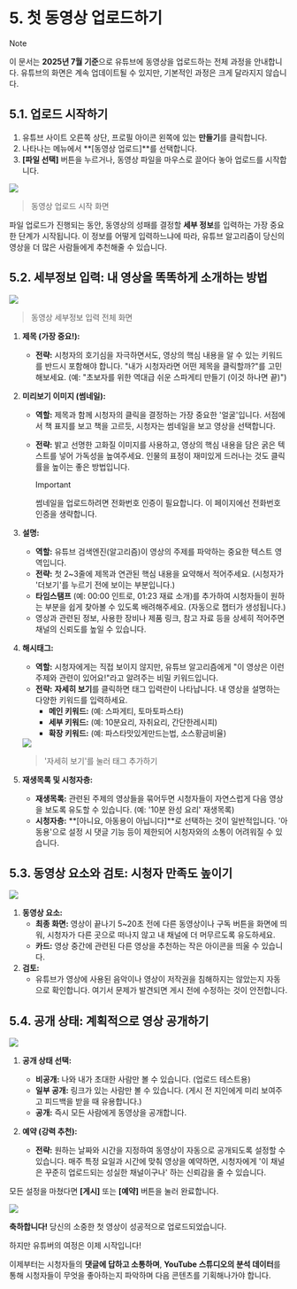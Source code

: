 # 5. 첫 동영상 업로드하기

> [!NOTE]
> 이 문서는 **2025년 7월 기준**으로 유튜브에 동영상을 업로드하는 전체 과정을 안내합니다. 유튜브의 화면은 계속 업데이트될 수 있지만, 기본적인 과정은 크게 달라지지 않습니다.

## 5.1. 업로드 시작하기

1.  유튜브 사이트 오른쪽 상단, 프로필 아이콘 왼쪽에 있는 **만들기**를 클릭합니다.
2.  나타나는 메뉴에서 **[동영상 업로드]**를 선택합니다.
3.  **[파일 선택]** 버튼을 누르거나, 동영상 파일을 마우스로 끌어다 놓아 업로드를 시작합니다.

<img src="src/05/upload_start.png" />

> 동영상 업로드 시작 화면

파일 업로드가 진행되는 동안, 동영상의 성패를 결정할 **세부 정보**를 입력하는 가장 중요한 단계가 시작됩니다. 이 정보를 어떻게 입력하느냐에 따라, 유튜브 알고리즘이 당신의 영상을 더 많은 사람들에게 추천해줄 수 있습니다.

## 5.2. 세부정보 입력: 내 영상을 똑똑하게 소개하는 방법

<img src="src/05/upload_info.png" />

> 동영상 세부정보 입력 전체 화면

1.  **제목 (가장 중요!):**

    - **전략:** 시청자의 호기심을 자극하면서도, 영상의 핵심 내용을 알 수 있는 키워드를 반드시 포함해야 합니다. "내가 시청자라면 어떤 제목을 클릭할까?"를 고민해보세요. (예: "초보자를 위한 역대급 쉬운 스파게티 만들기 (이것 하나면 끝)")

2.  **미리보기 이미지 (썸네일):**

    - **역할:** 제목과 함께 시청자의 클릭을 결정하는 가장 중요한 '얼굴'입니다. 서점에서 책 표지를 보고 책을 고르듯, 시청자는 썸네일을 보고 영상을 선택합니다.
    - **전략:** 밝고 선명한 고화질 이미지를 사용하고, 영상의 핵심 내용을 담은 굵은 텍스트를 넣어 가독성을 높여주세요. 인물의 표정이 재미있게 드러나는 것도 클릭률을 높이는 좋은 방법입니다.

      > [!Important]
      > 썸네일을 업로드하려면 전화번호 인증이 필요합니다. 이 페이지에선 전화번호 인증을 생략합니다.

3.  **설명:**

    - **역할:** 유튜브 검색엔진(알고리즘)이 영상의 주제를 파악하는 중요한 텍스트 영역입니다.
    - **전략:** 첫 2~3줄에 제목과 연관된 핵심 내용을 요약해서 적어주세요. (시청자가 '더보기'를 누르기 전에 보이는 부분입니다.)
    - **타임스탬프** (예: 00:00 인트로, 01:23 재료 소개)를 추가하여 시청자들이 원하는 부분을 쉽게 찾아볼 수 있도록 배려해주세요. (자동으로 챕터가 생성됩니다.)
    - 영상과 관련된 정보, 사용한 장비나 제품 링크, 참고 자료 등을 상세히 적어주면 채널의 신뢰도를 높일 수 있습니다.

4.  **해시태그:**

    - **역할:** 시청자에게는 직접 보이지 않지만, 유튜브 알고리즘에게 "이 영상은 이런 주제와 관련이 있어요!"라고 알려주는 비밀 키워드입니다.
    - **전략:** **자세히 보기**를 클릭하면 태그 입력란이 나타납니다. 내 영상을 설명하는 다양한 키워드를 입력하세요.
      - **메인 키워드:** (예: 스파게티, 토마토파스타)
      - **세부 키워드:** (예: 10분요리, 자취요리, 간단한레시피)
      - **확장 키워드:** (예: 파스타맛있게만드는법, 소스황금비율)

    <img src="src/05/hashtag.png" />

    > '자세히 보기'를 눌러 태그 추가하기

5.  **재생목록 및 시청자층:**
    - **재생목록:** 관련된 주제의 영상들을 묶어두면 시청자들이 자연스럽게 다음 영상을 보도록 유도할 수 있습니다. (예: '10분 완성 요리' 재생목록)
    - **시청자층:** **[아니요, 아동용이 아닙니다]**로 선택하는 것이 일반적입니다. '아동용'으로 설정 시 댓글 기능 등이 제한되어 시청자와의 소통이 어려워질 수 있습니다.

## 5.3. 동영상 요소와 검토: 시청자 만족도 높이기

<img src="src/05/media_element.png" />

1.  **동영상 요소:**
    - **최종 화면:** 영상이 끝나기 5~20초 전에 다른 동영상이나 구독 버튼을 화면에 띄워, 시청자가 다른 곳으로 떠나지 않고 내 채널에 더 머무르도록 유도하세요.
    - **카드:** 영상 중간에 관련된 다른 영상을 추천하는 작은 아이콘을 띄울 수 있습니다.
2.  **검토:**
    - 유튜브가 영상에 사용된 음악이나 영상이 저작권을 침해하지는 않았는지 자동으로 확인합니다. 여기서 문제가 발견되면 게시 전에 수정하는 것이 안전합니다.

## 5.4. 공개 상태: 계획적으로 영상 공개하기

<img src="src/05/reveal.png" />

1.  **공개 상태 선택:**
    - **비공개:** 나와 내가 초대한 사람만 볼 수 있습니다. (업로드 테스트용)
    - **일부 공개:** 링크가 있는 사람만 볼 수 있습니다. (게시 전 지인에게 미리 보여주고 피드백을 받을 때 유용합니다.)
    - **공개:** 즉시 모든 사람에게 동영상을 공개합니다.
2.  **예약 (강력 추천):**

    - **전략:** 원하는 날짜와 시간을 지정하여 동영상이 자동으로 공개되도록 설정할 수 있습니다. 매주 특정 요일과 시간에 맞춰 영상을 예약하면, 시청자에게 '이 채널은 꾸준히 업로드되는 성실한 채널이구나' 하는 신뢰감을 줄 수 있습니다.

모든 설정을 마쳤다면 **[게시]** 또는 **[예약]** 버튼을 눌러 완료합니다.

<img src="src/05/final.png" />

**축하합니다!** 당신의 소중한 첫 영상이 성공적으로 업로드되었습니다.

하지만 유튜버의 여정은 이제 시작입니다!

이제부터는 시청자들의 **댓글에 답하고 소통하며**, **YouTube 스튜디오의 분석 데이터**를 통해 시청자들이 무엇을 좋아하는지 파악하며 다음 콘텐츠를 기획해나가야 합니다.
